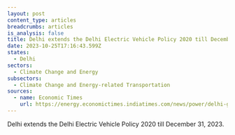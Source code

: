 ```yaml
---
layout: post
content_type: articles
breadcrumbs: articles
is_analysis: false
title: Delhi extends the Delhi Electric Vehicle Policy 2020 till December 31, 2023
date: 2023-10-25T17:16:43.599Z
states:
  - Delhi
sectors:
  - Climate Change and Energy
subsectors:
  - Climate Change and Energy-related Transportation
sources:
  - name: Economic Times
    url: https://energy.economictimes.indiatimes.com/news/power/delhi-govt-extends-policy-meant-for-electric-vehicles-till-dec-31/104638216
---
```

Delhi extends the Delhi Electric Vehicle Policy 2020 till December 31, 2023.